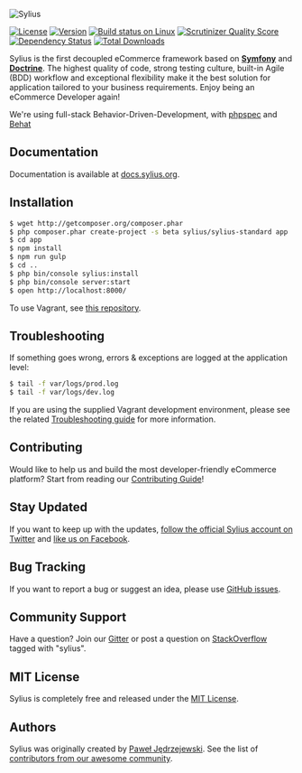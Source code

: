 ![Sylius](http://demo.sylius.org/assets/shop/img/logo.png)

[![License](https://img.shields.io/packagist/l/Sylius/Sylius.svg)](https://packagist.org/packages/sylius/sylius)
[![Version](https://img.shields.io/packagist/v/Sylius/Sylius.svg)](https://packagist.org/packages/sylius/sylius)
[![Build status on Linux](https://img.shields.io/travis/Sylius/Sylius/master.svg)](http://travis-ci.org/Sylius/Sylius)
[![Scrutinizer Quality Score](https://img.shields.io/scrutinizer/g/Sylius/Sylius.svg)](https://scrutinizer-ci.com/g/Sylius/Sylius/)
[![Dependency Status](https://www.versioneye.com/php/sylius:sylius/badge.svg)](https://www.versioneye.com/php/sylius:sylius)
[![Total Downloads](https://poser.pugx.org/sylius/sylius/downloads)](https://packagist.org/packages/sylius/sylius)

Sylius is the first decoupled eCommerce framework based on [**Symfony**](http://symfony.com) and [**Doctrine**](http://doctrine-project.org). 
The highest quality of code, strong testing culture, built-in Agile (BDD) workflow and exceptional flexibility make it the best solution for application tailored to your business requirements. 
Enjoy being an eCommerce Developer again!

We're using full-stack Behavior-Driven-Development, with [phpspec](http://phpspec.net) and [Behat](http://behat.org)

Documentation
-------------

Documentation is available at [docs.sylius.org](http://docs.sylius.org).

Installation
------------

```bash
$ wget http://getcomposer.org/composer.phar
$ php composer.phar create-project -s beta sylius/sylius-standard app
$ cd app
$ npm install
$ npm run gulp
$ cd ..
$ php bin/console sylius:install
$ php bin/console server:start
$ open http://localhost:8000/
```

To use Vagrant, see [this repository](http://github.com/Sylius/Vagrant).

Troubleshooting
---------------

If something goes wrong, errors & exceptions are logged at the application level:

```bash
$ tail -f var/logs/prod.log
$ tail -f var/logs/dev.log
```

If you are using the supplied Vagrant development environment, please see the related [Troubleshooting guide](http://github.com/Sylius/Vagrant/README.md#Troubleshooting) for more information.

Contributing
------------

Would like to help us and build the most developer-friendly eCommerce platform? Start from reading our [Contributing Guide](http://docs.sylius.org/en/latest/contributing/index.html)!

Stay Updated
------------

If you want to keep up with the updates, [follow the official Sylius account on Twitter](http://twitter.com/Sylius) and [like us on Facebook](https://www.facebook.com/SyliusEcommerce/).

Bug Tracking
------------

If you want to report a bug or suggest an idea, please use [GitHub issues](https://github.com/Sylius/Sylius/issues).

Community Support
-----------------

Have a question? Join our [Gitter](https://gitter.im/Sylius/Sylius) or post a question on [StackOverflow](http://stackoverflow.com) tagged with "sylius".

MIT License
-----------

Sylius is completely free and released under the [MIT License](https://github.com/Sylius/Sylius/blob/master/LICENSE).

Authors
-------

Sylius was originally created by [Paweł Jędrzejewski](http://pjedrzejewski.com).
See the list of [contributors from our awesome community](https://github.com/Sylius/Sylius/contributors).
